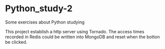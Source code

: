 # Python_study-2
Some exercises about Python studying

This project establish a http server using Tornado. The access times recorded in Redis could be written into MongoDB and reset when the botton be clicked.
